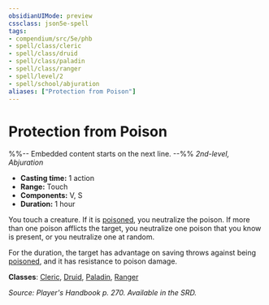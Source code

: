 ```yaml
---
obsidianUIMode: preview
cssclass: json5e-spell
tags:
- compendium/src/5e/phb
- spell/class/cleric
- spell/class/druid
- spell/class/paladin
- spell/class/ranger
- spell/level/2
- spell/school/abjuration
aliases: ["Protection from Poison"]
---
```

# Protection from Poison
%%-- Embedded content starts on the next line. --%%
*2nd-level, Abjuration*  

- **Casting time:** 1 action
- **Range:** Touch
- **Components:** V, S
- **Duration:** 1 hour

You touch a creature. If it is [poisoned](/compendium/rules/conditions.md#poisoned), you neutralize the poison. If more than one poison afflicts the target, you neutralize one poison that you know is present, or you neutralize one at random.

For the duration, the target has advantage on saving throws against being [poisoned](/compendium/rules/conditions.md#poisoned), and it has resistance to poison damage.

**Classes**: [Cleric](/compendium/classes/cleric.md), [Druid](/compendium/classes/druid.md), [Paladin](/compendium/classes/paladin.md), [Ranger](/compendium/classes/ranger.md)

*Source: Player's Handbook p. 270. Available in the SRD.*